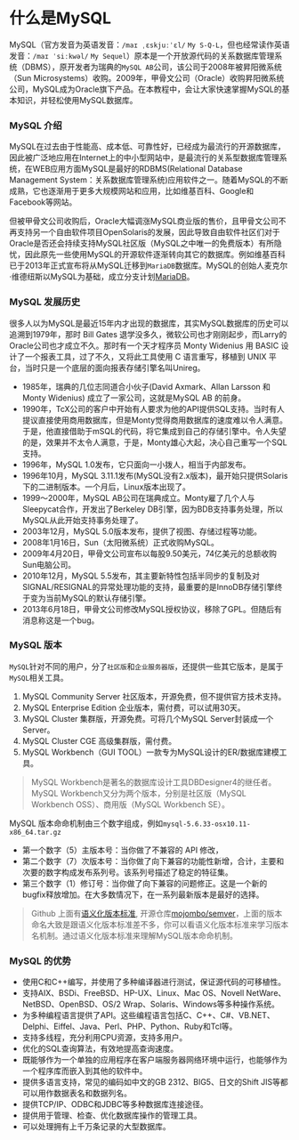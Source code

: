 
什么是MySQL
===

MySQL（官方发音为英语发音：`/maɪ ˌɛskjuːˈɛl/` `My S-Q-L`，但也经常读作英语发音：`/maɪ ˈsiːkwəl/` `My Sequel`）原本是一个开放源代码的关系数据库管理系统（DBMS），原开发者为瑞典的`MySQL AB`公司，该公司于2008年被昇阳微系统（Sun Microsystems）收购。2009年，甲骨文公司（Oracle）收购昇阳微系统公司，MySQL成为Oracle旗下产品。在本教程中，会让大家快速掌握MySQL的基本知识，并轻松使用MySQL数据库。

### MySQL 介绍

MySQL在过去由于性能高、成本低、可靠性好，已经成为最流行的开源数据库，因此被广泛地应用在Internet上的中小型网站中，是最流行的关系型数据库管理系统，在WEB应用方面MySQL是最好的RDBMS(Relational Database Management System：关系数据库管理系统)应用软件之一。随着MySQL的不断成熟，它也逐渐用于更多大规模网站和应用，比如维基百科、Google和Facebook等网站。

但被甲骨文公司收购后，Oracle大幅调涨MySQL商业版的售价，且甲骨文公司不再支持另一个自由软件项目OpenSolaris的发展，因此导致自由软件社区们对于Oracle是否还会持续支持MySQL社区版（MySQL之中唯一的免费版本）有所隐忧，因此原先一些使用MySQL的开源软件逐渐转向其它的数据库。例如维基百科已于2013年正式宣布将从MySQL迁移到`MariaDB`数据库。MySQL的创始人麦克尔·维德纽斯以MySQL为基础，成立分支计划[MariaDB](https://github.com/MariaDB/server)。

### MySQL 发展历史

很多人以为MySQL是最近15年内才出现的数据库，其实MySQL数据库的历史可以追溯到1979年，那时 Bill Gates 退学没多久，微软公司也才刚刚起步，而Larry的Oracle公司也才成立不久。那时有一个天才程序员 Monty Widenius 用 BASIC 设计了一个报表工具，过了不久，又将此工具使用 C 语言重写，移植到 UNIX 平台，当时只是一个底层的面向报表存储引擎名叫Unireg。

- 1985年，瑞典的几位志同道合小伙子(David Axmark、Allan Larsson 和Monty Widenius) 成立了一家公司，这就是MySQL AB 的前身。
- 1990年，TcX公司的客户中开始有人要求为他的API提供SQL支持。当时有人提议直接使用商用数据库，但是Monty觉得商用数据库的速度难以令人满意。于是，他直接借助于mSQL的代码，将它集成到自己的存储引擎中。令人失望的是，效果并不太令人满意，于是，Monty雄心大起，决心自己重写一个SQL支持。
- 1996年，MySQL 1.0发布，它只面向一小拨人，相当于内部发布。
- 1996年10月，MySQL 3.11.1发布(MySQL没有2.x版本)，最开始只提供Solaris下的二进制版本。一个月后，Linux版本出现了。
- 1999～2000年，MySQL AB公司在瑞典成立。Monty雇了几个人与Sleepycat合作，开发出了Berkeley DB引擎，因为BDB支持事务处理，所以MySQL从此开始支持事务处理了。
- 2003年12月，MySQL 5.0版本发布，提供了视图、存储过程等功能。
- 2008年1月16日，Sun（太阳微系统）正式收购MySQL。
- 2009年4月20日，甲骨文公司宣布以每股9.50美元，74亿美元的总额收购Sun电脑公司。
- 2010年12月，MySQL 5.5发布，其主要新特性包括半同步的复制及对SIGNAL/RESIGNAL的异常处理功能的支持，最重要的是InnoDB存储引擎终于变为当前MySQL的默认存储引擎。
- 2013年6月18日，甲骨文公司修改MySQL授权协议，移除了GPL。但随后有消息称这是一个bug。


### MySQL 版本

`MySQL`针对不同的用户，分了`社区版`和`企业服务器版`，还提供一些其它版本，是属于`MySQL`相关工具。

1. MySQL Community Server 社区版本，开源免费，但不提供官方技术支持。
2. MySQL Enterprise Edition 企业版本，需付费，可以试用30天。
3. MySQL Cluster 集群版，开源免费。可将几个MySQL Server封装成一个Server。
4. MySQL Cluster CGE 高级集群版，需付费。
5. MySQL Workbench（GUI TOOL）一款专为MySQL设计的ER/数据库建模工具。

> MySQL Workbench是著名的数据库设计工具DBDesigner4的继任者。MySQL Workbench又分为两个版本，分别是社区版（MySQL Workbench OSS）、商用版（MySQL Workbench SE）。

MySQL 版本命命机制由三个数字组成，例如`mysql-5.6.33-osx10.11-x86_64.tar.gz`

- 第一个数字（5）主版本号：当你做了不兼容的 API 修改，
- 第二个数字（7）次版本号：当你做了向下兼容的功能性新增，合计，主要和次要的数字构成发布系列号。该系列号描述了稳定的特征集。
- 第三个数字（1）修订号：当你做了向下兼容的问题修正。这是一个新的bugfix释放增加。在大多数情况下，在一系列最新版本是最好的选择。

> Github 上面有[语义化版本标准](http://semver.org/lang/zh-CN/), 开源仓库[mojombo/semver](https://github.com/mojombo/semver)，上面的版本命名大致是跟语义化版本标准差不多，你可以看语义化版本标准来学习版本名机制。通过语义化版本标准来理解MySQL版本命命机制。

### MySQL 的优势

- 使用C和C++编写，并使用了多种编译器进行测试，保证源代码的可移植性。
- 支持AIX、BSDi、FreeBSD、HP-UX、Linux、Mac OS、Novell NetWare、NetBSD、OpenBSD、OS/2 Wrap、Solaris、Windows等多种操作系统。
- 为多种编程语言提供了API。这些编程语言包括C、C++、C#、VB.NET、Delphi、Eiffel、Java、Perl、PHP、Python、Ruby和Tcl等。
- 支持多线程，充分利用CPU资源，支持多用户。
- 优化的SQL查询算法，有效地提高查询速度。
- 既能够作为一个单独的应用程序在客户端服务器网络环境中运行，也能够作为一个程序库而嵌入到其他的软件中。
- 提供多语言支持，常见的编码如中文的GB 2312、BIG5、日文的Shift JIS等都可以用作数据表名和数据列名。
- 提供TCP/IP、ODBC和JDBC等多种数据库连接途径。
- 提供用于管理、检查、优化数据库操作的管理工具。
- 可以处理拥有上千万条记录的大型数据库。